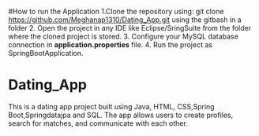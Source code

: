 #How to run the Application 
1.Clone the repository using:
git clone https://github.com/Meghanap1310/Dating_App.git
using  the gitbash in a folder
2. Open the project in any IDE like Eclipse/SringSuite from the folder where the cloned project is stored.
3. Configure your MySQL database connection in **application.properties** file.
4. Run the project as SpringBootApplication.



# Dating_App

This is a dating app project built using Java, HTML, CSS,Spring Boot,Springdatajpa and SQL. The app allows users to create profiles, search for matches, and communicate with each other.


